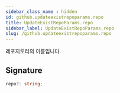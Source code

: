 ```yaml
---
sidebar_class_name : hidden
id: github.updateexistrepoparams.repo
title: UpdateExistRepoParams.repo
sidebar_label: UpdateExistRepoParams.repo
slug: /github.updateexistrepoparams.repo
---
```






레포지토리의 이름입니다.

## Signature

```typescript
repo?: string;
```
